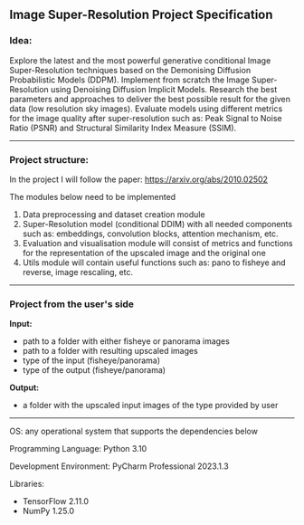 ## Image Super-Resolution Project Specification
### Idea:

Explore the latest and the most powerful generative conditional Image Super-Resolution techniques based on the Demonising Diffusion Probabilistic Models (DDPM). Implement from scratch the Image Super-Resolution using Denoising Diffusion Implicit Models. Research the best parameters and approaches to deliver the best possible result for the given data (low resolution sky images). Evaluate models using different metrics for the image quality after super-resolution such as: Peak Signal to Noise Ratio (PSNR) and Structural Similarity Index Measure (SSIM).

----

### Project structure:

In the project I will follow the paper: https://arxiv.org/abs/2010.02502

The modules below need to be implemented

1. Data preprocessing and dataset creation module
2. Super-Resolution model (conditional DDIM) with all needed components such as: embeddings, convolution blocks, attention mechanism, etc.
3. Evaluation and visualisation module will consist of metrics and functions for the representation of the upscaled image and the original one
4. Utils module will contain useful functions such as: pano to fisheye and reverse, image rescaling, etc.

----

### Project from the user's side

**Input:**
- path to a folder with either fisheye or panorama images
- path to a folder with resulting upscaled images
- type of the input (fisheye/panorama)
- type of the output (fisheye/panorama)

**Output:**
- a folder with the upscaled input images of the type provided by user

----

OS: any operational system that supports the dependencies below

Programming Language: Python 3.10

Development Environment: PyCharm Professional 2023.1.3

Libraries:
- TensorFlow 2.11.0
- NumPy 1.25.0

